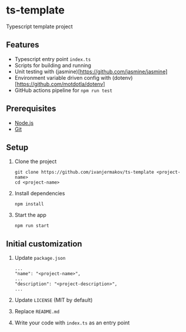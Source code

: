 # ts-template

Typescript template project

## Features

- Typescript entry point `index.ts`
- Scripts for building and running
- Unit testing with (jasmine)[https://github.com/jasmine/jasmine]
- Environment variable driven config with (dotenv)[https://github.com/motdotla/dotenv]
- GitHub actions pipeline for `npm run test`

## Prerequisites
- [Node.js](https://nodejs.org/en/)
- [Git](https://git-scm.com/)

## Setup

1. Clone the project
   ```
   git clone https://github.com/ivanjermakov/ts-template <project-name>
   cd <project-name>
   ```

2. Install dependencies
   ```
   npm install
   ```
3. Start the app
   ```
   npm run start
   ```

## Initial customization

1. Update `package.json`
   ```
   ...
   "name": "<project-name>",
   ...
   "description": "<project-description>",
   ...
   ```

2. Update `LICENSE` (MIT by default)

3. Replace `README.md`
 
4. Write your code with `index.ts` as an entry point